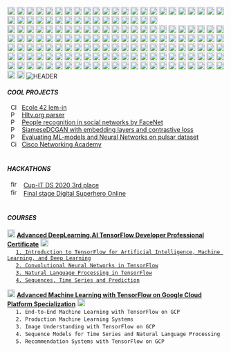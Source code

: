 <img src="master/custom_emoji/wave1parrot.gif"
alt="parrot" title="parrot"
width="18" height="18"/>
<img src="master/custom_emoji/wave2parrot.gif"
alt="parrot" title="parrot"
width="18" height="18"/>
<img src="master/custom_emoji/wave3parrot.gif"
alt="parrot" title="parrot"
width="18" height="18"/>
<img src="master/custom_emoji/wave4parrot.gif"
alt="parrot" title="parrot"
width="18" height="18"/>
<img src="master/custom_emoji/wave5parrot.gif"
alt="parrot" title="parrot"
width="18" height="18"/>
<img src="master/custom_emoji/wave6parrot.gif"
alt="parrot" title="parrot"
width="18" height="18"/>
<img src="master/custom_emoji/wave7parrot.gif"
alt="parrot" title="parrot"
width="18" height="18"/>
<img src="master/custom_emoji/wave8parrot.gif"
alt="parrot" title="parrot"
width="18" height="18"/>
<img src="master/custom_emoji/wave9parrot.gif"
alt="parrot" title="parrot"
width="18" height="18"/>
<img src="master/custom_emoji/wave1parrot.gif"
alt="parrot" title="parrot"
width="18" height="18"/>
<img src="master/custom_emoji/wave2parrot.gif"
alt="parrot" title="parrot"
width="18" height="18"/>
<img src="master/custom_emoji/wave3parrot.gif"
alt="parrot" title="parrot"
width="18" height="18"/>
<img src="master/custom_emoji/wave4parrot.gif"
alt="parrot" title="parrot"
width="18" height="18"/>
<img src="master/custom_emoji/wave5parrot.gif"
alt="parrot" title="parrot"
width="18" height="18"/>
<img src="master/custom_emoji/wave6parrot.gif"
alt="parrot" title="parrot"
width="18" height="18"/>
<img src="master/custom_emoji/wave7parrot.gif"
alt="parrot" title="parrot"
width="18" height="18"/>
<img src="master/custom_emoji/wave8parrot.gif"
alt="parrot" title="parrot"
width="18" height="18"/>
<img src="master/custom_emoji/wave9parrot.gif"
alt="parrot" title="parrot"
width="18" height="18"/>
<img src="master/custom_emoji/wave1parrot.gif"
alt="parrot" title="parrot"
width="18" height="18"/>
<img src="master/custom_emoji/wave2parrot.gif"
alt="parrot" title="parrot"
width="18" height="18"/>
<img src="master/custom_emoji/wave3parrot.gif"
alt="parrot" title="parrot"
width="18" height="18"/>
<img src="master/custom_emoji/wave4parrot.gif"
alt="parrot" title="parrot"
width="18" height="18"/>
<img src="master/custom_emoji/wave5parrot.gif"
alt="parrot" title="parrot"
width="18" height="18"/>
<img src="master/custom_emoji/wave6parrot.gif"
alt="parrot" title="parrot"
width="18" height="18"/>
<img src="master/custom_emoji/wave7parrot.gif"
alt="parrot" title="parrot"
width="18" height="18"/>
<img src="master/custom_emoji/wave8parrot.gif"
alt="parrot" title="parrot"
width="18" height="18"/>
<img src="master/custom_emoji/wave9parrot.gif"
alt="parrot" title="parrot"
width="18" height="18"/>
<img src="master/custom_emoji/wave1parrot.gif"
alt="parrot" title="parrot"
width="18" height="18"/>
<img src="master/custom_emoji/wave2parrot.gif"
alt="parrot" title="parrot"
width="18" height="18"/>
<img src="master/custom_emoji/wave3parrot.gif"
alt="parrot" title="parrot"
width="18" height="18"/>
<img src="master/custom_emoji/wave4parrot.gif"
alt="parrot" title="parrot"
width="18" height="18"/>
<img src="master/custom_emoji/wave5parrot.gif"
alt="parrot" title="parrot"
width="18" height="18"/>
<img src="master/custom_emoji/wave6parrot.gif"
alt="parrot" title="parrot"
width="18" height="18"/>
<img src="master/custom_emoji/wave7parrot.gif"
alt="parrot" title="parrot"
width="18" height="18"/>
<img src="master/custom_emoji/wave8parrot.gif"
alt="parrot" title="parrot"
width="18" height="18"/>
<img src="master/custom_emoji/wave9parrot.gif"
alt="parrot" title="parrot"
width="18" height="18"/>
<img src="master/custom_emoji/wave1parrot.gif"
alt="parrot" title="parrot"
width="18" height="18"/>
<img src="master/custom_emoji/wave2parrot.gif"
alt="parrot" title="parrot"
width="18" height="18"/>
<img src="master/custom_emoji/wave3parrot.gif"
alt="parrot" title="parrot"
width="18" height="18"/>  
<img src="master/custom_emoji/congaparrot.gif"
alt="parrot" title="parrot"
width="18" height="18"/>
<img src="master/custom_emoji/congaparrot.gif"
alt="parrot" title="parrot"
width="18" height="18"/>
<img src="master/custom_emoji/congaparrot.gif"
alt="parrot" title="parrot"
width="18" height="18"/>
<img src="master/custom_emoji/congaparrot.gif"
alt="parrot" title="parrot"
width="18" height="18"/>
<img src="master/custom_emoji/congaparrot.gif"
alt="parrot" title="parrot"
width="18" height="18"/>
<img src="master/custom_emoji/congaparrot.gif"
alt="parrot" title="parrot"
width="18" height="18"/>
<img src="master/custom_emoji/congaparrot.gif"
alt="parrot" title="parrot"
width="18" height="18"/>
<img src="master/custom_emoji/congaparrot.gif"
alt="parrot" title="parrot"
width="18" height="18"/>
<img src="master/custom_emoji/congaparrot.gif"
alt="parrot" title="parrot"
width="18" height="18"/>
<img src="master/custom_emoji/congaparrot.gif"
alt="parrot" title="parrot"
width="18" height="18"/>
<img src="master/custom_emoji/congaparrot.gif"
alt="parrot" title="parrot"
width="18" height="18"/>
<img src="master/custom_emoji/congaparrot.gif"
alt="parrot" title="parrot"
width="18" height="18"/>
<img src="master/custom_emoji/congaparrot.gif"
alt="parrot" title="parrot"
width="18" height="18"/>
<img src="master/custom_emoji/congaparrot.gif"
alt="parrot" title="parrot"
width="18" height="18"/>
<img src="master/custom_emoji/congaparrot.gif"
alt="parrot" title="parrot"
width="18" height="18"/>
<img src="master/custom_emoji/congaparrot.gif"
alt="parrot" title="parrot"
width="18" height="18"/>
<img src="master/custom_emoji/congaparrot.gif"
alt="parrot" title="parrot"
width="18" height="18"/>
<img src="master/custom_emoji/congaparrot.gif"
alt="parrot" title="parrot"
width="18" height="18"/>
<img src="master/custom_emoji/congaparrot.gif"
alt="parrot" title="parrot"
width="18" height="18"/>
<img src="master/custom_emoji/congaparrot.gif"
alt="parrot" title="parrot"
width="18" height="18"/>
<img src="master/custom_emoji/congaparrot.gif"
alt="parrot" title="parrot"
width="18" height="18"/>
<img src="master/custom_emoji/congaparrot.gif"
alt="parrot" title="parrot"
width="18" height="18"/>
<img src="master/custom_emoji/congaparrot.gif"
alt="parrot" title="parrot"
width="18" height="18"/>
<img src="master/custom_emoji/congaparrot.gif"
alt="parrot" title="parrot"
width="18" height="18"/>
<img src="master/custom_emoji/congaparrot.gif"
alt="parrot" title="parrot"
width="18" height="18"/>
<img src="master/custom_emoji/congaparrot.gif"
alt="parrot" title="parrot"
width="18" height="18"/>
<img src="master/custom_emoji/congaparrot.gif"
alt="parrot" title="parrot"
width="18" height="18"/>
<img src="master/custom_emoji/congaparrot.gif"
alt="parrot" title="parrot"
width="18" height="18"/>
<img src="master/custom_emoji/congaparrot.gif"
alt="parrot" title="parrot"
width="18" height="18"/>
<img src="master/custom_emoji/congaparrot.gif"
alt="parrot" title="parrot"
width="18" height="18"/>
<img src="master/custom_emoji/congaparrot.gif"
alt="parrot" title="parrot"
width="18" height="18"/>
<img src="master/custom_emoji/congaparrot.gif"
alt="parrot" title="parrot"
width="18" height="18"/>
<img src="master/custom_emoji/congaparrot.gif"
alt="parrot" title="parrot"
width="18" height="18"/>
<img src="master/custom_emoji/congaparrot.gif"
alt="parrot" title="parrot"
width="18" height="18"/>
<img src="master/custom_emoji/congaparrot.gif"
alt="parrot" title="parrot"
width="18" height="18"/>
<img src="master/custom_emoji/congaparrot.gif"
alt="parrot" title="parrot"
width="18" height="18"/>
<img src="master/custom_emoji/congaparrot.gif"
alt="parrot" title="parrot"
width="18" height="18"/>
<img src="master/custom_emoji/congaparrot.gif"
alt="parrot" title="parrot"
width="18" height="18"/>
<img src="master/custom_emoji/congaparrot.gif"
alt="parrot" title="parrot"
width="18" height="18"/>
<img src="master/custom_emoji/60fps_parrot.gif"
alt="parrot" title="parrot"
width="18" height="18"/>
<img src="master/custom_emoji/60fps_parrot.gif"
alt="parrot" title="parrot"
width="18" height="18"/>
<img src="master/custom_emoji/60fps_parrot.gif"
alt="parrot" title="parrot"
width="18" height="18"/>
<img src="master/custom_emoji/60fps_parrot.gif"
alt="parrot" title="parrot"
width="18" height="18"/>
<img src="master/custom_emoji/60fps_parrot.gif"
alt="parrot" title="parrot"
width="18" height="18"/>
<img src="master/custom_emoji/60fps_parrot.gif"
alt="parrot" title="parrot"
width="18" height="18"/>
<img src="master/custom_emoji/60fps_parrot.gif"
alt="parrot" title="parrot"
width="18" height="18"/>
<img src="master/custom_emoji/60fps_parrot.gif"
alt="parrot" title="parrot"
width="18" height="18"/>
<img src="master/custom_emoji/60fps_parrot.gif"
alt="parrot" title="parrot"
width="18" height="18"/>
<img src="master/custom_emoji/60fps_parrot.gif"
alt="parrot" title="parrot"
width="18" height="18"/>
<img src="master/custom_emoji/60fps_parrot.gif"
alt="parrot" title="parrot"
width="18" height="18"/>
<img src="master/custom_emoji/60fps_parrot.gif"
alt="parrot" title="parrot"
width="18" height="18"/>
<img src="master/custom_emoji/60fps_parrot.gif"
alt="parrot" title="parrot"
width="18" height="18"/>
<img src="master/custom_emoji/60fps_parrot.gif"
alt="parrot" title="parrot"
width="18" height="18"/>
<img src="master/custom_emoji/60fps_parrot.gif"
alt="parrot" title="parrot"
width="18" height="18"/>
<img src="master/custom_emoji/60fps_parrot.gif"
alt="parrot" title="parrot"
width="18" height="18"/>
<img src="master/custom_emoji/60fps_parrot.gif"
alt="parrot" title="parrot"
width="18" height="18"/>
<img src="master/custom_emoji/60fps_parrot.gif"
alt="parrot" title="parrot"
width="18" height="18"/>
<img src="master/custom_emoji/60fps_parrot.gif"
alt="parrot" title="parrot"
width="18" height="18"/>
<img src="master/custom_emoji/60fps_parrot.gif"
alt="parrot" title="parrot"
width="18" height="18"/>
<img src="master/custom_emoji/60fps_parrot.gif"
alt="parrot" title="parrot"
width="18" height="18"/>
<img src="master/custom_emoji/60fps_parrot.gif"
alt="parrot" title="parrot"
width="18" height="18"/>
<img src="master/custom_emoji/60fps_parrot.gif"
alt="parrot" title="parrot"
width="18" height="18"/>
<img src="master/custom_emoji/60fps_parrot.gif"
alt="parrot" title="parrot"
width="18" height="18"/>
<img src="master/custom_emoji/60fps_parrot.gif"
alt="parrot" title="parrot"
width="18" height="18"/>
<img src="master/custom_emoji/60fps_parrot.gif"
alt="parrot" title="parrot"
width="18" height="18"/>
<img src="master/custom_emoji/60fps_parrot.gif"
alt="parrot" title="parrot"
width="18" height="18"/>
<img src="master/custom_emoji/60fps_parrot.gif"
alt="parrot" title="parrot"
width="18" height="18"/>
<img src="master/custom_emoji/60fps_parrot.gif"
alt="parrot" title="parrot"
width="18" height="18"/>
<img src="master/custom_emoji/60fps_parrot.gif"
alt="parrot" title="parrot"
width="18" height="18"/>
<img src="master/custom_emoji/60fps_parrot.gif"
alt="parrot" title="parrot"
width="18" height="18"/>
<img src="master/custom_emoji/60fps_parrot.gif"
alt="parrot" title="parrot"
width="18" height="18"/>
<img src="master/custom_emoji/60fps_parrot.gif"
alt="parrot" title="parrot"
width="18" height="18"/>
<img src="master/custom_emoji/60fps_parrot.gif"
alt="parrot" title="parrot"
width="18" height="18"/>
<img src="master/custom_emoji/60fps_parrot.gif"
alt="parrot" title="parrot"
width="18" height="18"/>
<img src="master/custom_emoji/60fps_parrot.gif"
alt="parrot" title="parrot"
width="18" height="18"/>
<img src="master/custom_emoji/60fps_parrot.gif"
alt="parrot" title="parrot"
width="18" height="18"/>
<img src="master/custom_emoji/60fps_parrot.gif"
alt="parrot" title="parrot"
width="18" height="18"/>
<img src="master/custom_emoji/60fps_parrot.gif"
alt="parrot" title="parrot"
width="18" height="18"/>
<img src="master/custom_emoji/congapartyparrot.gif"
alt="parrot" title="parrot"
width="18" height="18"/>
<img src="master/custom_emoji/congapartyparrot.gif"
alt="parrot" title="parrot"
width="18" height="18"/>
<img src="master/custom_emoji/congapartyparrot.gif"
alt="parrot" title="parrot"
width="18" height="18"/>
<img src="master/custom_emoji/congapartyparrot.gif"
alt="parrot" title="parrot"
width="18" height="18"/>
<img src="master/custom_emoji/congapartyparrot.gif"
alt="parrot" title="parrot"
width="18" height="18"/>
<img src="master/custom_emoji/congapartyparrot.gif"
alt="parrot" title="parrot"
width="18" height="18"/>
<img src="master/custom_emoji/congapartyparrot.gif"
alt="parrot" title="parrot"
width="18" height="18"/>
<img src="master/custom_emoji/congapartyparrot.gif"
alt="parrot" title="parrot"
width="18" height="18"/>
<img src="master/custom_emoji/congapartyparrot.gif"
alt="parrot" title="parrot"
width="18" height="18"/>
<img src="master/custom_emoji/congapartyparrot.gif"
alt="parrot" title="parrot"
width="18" height="18"/>
<img src="master/custom_emoji/congapartyparrot.gif"
alt="parrot" title="parrot"
width="18" height="18"/>
<img src="master/custom_emoji/congapartyparrot.gif"
alt="parrot" title="parrot"
width="18" height="18"/>
<img src="master/custom_emoji/congapartyparrot.gif"
alt="parrot" title="parrot"
width="18" height="18"/>
<img src="master/custom_emoji/congapartyparrot.gif"
alt="parrot" title="parrot"
width="18" height="18"/>
<img src="master/custom_emoji/congapartyparrot.gif"
alt="parrot" title="parrot"
width="18" height="18"/>
<img src="master/custom_emoji/congapartyparrot.gif"
alt="parrot" title="parrot"
width="18" height="18"/>
<img src="master/custom_emoji/congapartyparrot.gif"
alt="parrot" title="parrot"
width="18" height="18"/>
<img src="master/custom_emoji/congapartyparrot.gif"
alt="parrot" title="parrot"
width="18" height="18"/>
<img src="master/custom_emoji/congapartyparrot.gif"
alt="parrot" title="parrot"
width="18" height="18"/>
<img src="master/custom_emoji/congapartyparrot.gif"
alt="parrot" title="parrot"
width="18" height="18"/>
<img src="master/custom_emoji/congapartyparrot.gif"
alt="parrot" title="parrot"
width="18" height="18"/>
<img src="master/custom_emoji/congapartyparrot.gif"
alt="parrot" title="parrot"
width="18" height="18"/>
<img src="master/custom_emoji/congapartyparrot.gif"
alt="parrot" title="parrot"
width="18" height="18"/>
<img src="master/custom_emoji/congapartyparrot.gif"
alt="parrot" title="parrot"
width="18" height="18"/>
<img src="master/custom_emoji/congapartyparrot.gif"
alt="parrot" title="parrot"
width="18" height="18"/>
<img src="master/custom_emoji/congapartyparrot.gif"
alt="parrot" title="parrot"
width="18" height="18"/>
<img src="master/custom_emoji/congapartyparrot.gif"
alt="parrot" title="parrot"
width="18" height="18"/>
<img src="master/custom_emoji/congapartyparrot.gif"
alt="parrot" title="parrot"
width="18" height="18"/>
<img src="master/custom_emoji/congapartyparrot.gif"
alt="parrot" title="parrot"
width="18" height="18"/>
<img src="master/custom_emoji/congapartyparrot.gif"
alt="parrot" title="parrot"
width="18" height="18"/>
<img src="master/custom_emoji/congapartyparrot.gif"
alt="parrot" title="parrot"
width="18" height="18"/>
<img src="master/custom_emoji/congapartyparrot.gif"
alt="parrot" title="parrot"
width="18" height="18"/>
<img src="master/custom_emoji/congapartyparrot.gif"
alt="parrot" title="parrot"
width="18" height="18"/>
<img src="master/custom_emoji/congapartyparrot.gif"
alt="parrot" title="parrot"
width="18" height="18"/>
<img src="master/custom_emoji/congapartyparrot.gif"
alt="parrot" title="parrot"
width="18" height="18"/>
<img src="master/custom_emoji/congapartyparrot.gif"
alt="parrot" title="parrot"
width="18" height="18"/>
<img src="master/custom_emoji/congapartyparrot.gif"
alt="parrot" title="parrot"
width="18" height="18"/>
<img src="master/custom_emoji/congapartyparrot.gif"
alt="parrot" title="parrot"
width="18" height="18"/>
<img src="master/custom_emoji/congapartyparrot.gif"
alt="parrot" title="parrot"
width="18" height="18"/>
![HEADER](master/cosmo.jpg)



#### ***COOL PROJECTS***

&nbsp; <img src="master/custom_emoji/c-lang.png" 
alt="Clang" title="Clang" 
width="14" height="14"/>
&nbsp; [Ecole 42 lem-in](https://github.com/artemk1337/lem-in)  
&nbsp; <img src="master/custom_emoji/python.png" 
alt="Python" title="Python" 
width="14" height="14"/>
&nbsp; [Hltv.org parser](https://github.com/artemk1337/python_hltv_parser)  
&nbsp; <img src="master/custom_emoji/python.png" 
alt="Python" title="Python" 
width="14" height="14"/>
&nbsp; [People recognition in social networks by FaceNet](https://github.com/artemk1337/tinder_to_vk)  
&nbsp; <img src="master/custom_emoji/python.png" 
alt="Python" title="Python" 
width="14" height="14"/>
&nbsp; [SiameseDCGAN with embedding layers and contrastive loss](https://github.com/artemk1337/SiameseDCGAN-with-embedding-layers-and-contrastive-loss)  
&nbsp; <img src="master/custom_emoji/python.png" 
alt="Python" title="Python" 
width="14" height="14"/>
&nbsp; [Evaluating ML-models and Neural Networks on pulsar dataset](https://github.com/artemk1337/ML_test_all_models_on_pulsar)  
&nbsp; <img src="master/custom_emoji/cisco.png" 
alt="Cisco" title="Cisco" 
width="14" height="14"/>
&nbsp; [Cisco Networking Academy](https://github.com/artemk1337/cisco_networking_academy)  



#


#### ***HACKATHONS***

&nbsp; <img src="master/custom_emoji/this-is-fine-fire.gif" 
alt="fire" title="fire" 
width="18" height="16"/>
&nbsp; [Cup-IT DS 2020 3rd place](master/HACKATHONS/Cup%20IT%202020%20DS.pdf "Certificate")  
&nbsp; <img src="master/custom_emoji/this-is-fine-fire.gif" 
alt="fire" title="fire" 
width="18" height="16"/>
&nbsp; [Final stage Digital Superhero Online](master/HACKATHONS/adam.42.pdf "Certificate")  


#


#### ***COURSES***

<img src="master/custom_emoji/parrot.gif"
alt="parrot" title="parrot"
width="18" height="18"/>
[<ins><b>Advanced DeepLearning.AI TensorFlow Developer Professional Certificate</b></ins>][DLAI_ALL]
<img src="master/custom_emoji/parrot.gif"
alt="parrot" title="parrot"
width="18" height="18"/>  
&nbsp;&nbsp;&nbsp;&nbsp; [`1. Introduction to TensorFlow for Artificial Intelligence, Machine Learning, and Deep Learning`][DLAI1]  
&nbsp;&nbsp;&nbsp;&nbsp; [`2. Convolutional Neural Networks in TensorFlow`][DLAI2]  
&nbsp;&nbsp;&nbsp;&nbsp; [`3. Natural Language Processing in TensorFlow`][DLAI3]  
&nbsp;&nbsp;&nbsp;&nbsp; [`4. Sequences, Time Series and Prediction`][DLAI4]  


[DLAI_ALL]: master/COURSES/DeepLearning.AI%20TensorFlow%20Developer/Coursera%20RQKWMXGCYDCG.png "Certificate"  
[DLAI1]: master/COURSES/DeepLearning.AI%20TensorFlow%20Developer/Coursera%20TA3L4CL6SDC8.png "Certificate"  
[DLAI2]: master/COURSES/DeepLearning.AI%20TensorFlow%20Developer/Coursera%204WJ852DRGKEC.png "Certificate"
[DLAI3]: master/COURSES/DeepLearning.AI%20TensorFlow%20Developer/Coursera%20XEHPD7DKG7HN.png "Certificate"
[DLAI4]: master/COURSES/DeepLearning.AI%20TensorFlow%20Developer/Coursera%20JUAXXDNL9TB2.png "Certificate"


<img src="master/custom_emoji/reverseparrot.gif"
alt="parrot" title="parrot"
width="18" height="18"/>
<ins><b>Advanced Machine Learning with TensorFlow on Google Cloud Platform Specialization</b></ins>
<img src="master/custom_emoji/reverseparrot.gif"
alt="parrot" title="parrot"
width="18" height="18"/>  
&nbsp;&nbsp;&nbsp;&nbsp; `1. End-to-End Machine Learning with TensorFlow on GCP`  
&nbsp;&nbsp;&nbsp;&nbsp; `2. Production Machine Learning Systems`  
&nbsp;&nbsp;&nbsp;&nbsp; `3. Image Understanding with TensorFlow on GCP`  
&nbsp;&nbsp;&nbsp;&nbsp; `4. Sequence Models for Time Series and Natural Language Processing`  
&nbsp;&nbsp;&nbsp;&nbsp; `5. Recommendation Systems with TensorFlow on GCP`  


<!--
```diff
- text in red
+ text in green
! text in orange
# text in gray
@@ text in purple (and bold)@@
```
-->


<!--
**artemk1337/artemk1337** is a ✨ _special_ ✨ repository because its `README.md` (this file) appears on your GitHub profile.

Here are some ideas to get you started:

- 🔭 I’m currently working on ...
- 🌱 I’m currently learning ...
- 👯 I’m looking to collaborate on ...
- 🤔 I’m looking for help with ...
- 💬 Ask me about ...
- 📫 How to reach me: ...
- 😄 Pronouns: ...
- ⚡ Fun fact: ...
-->
